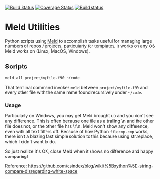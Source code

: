 

[![Build Status](https://travis-ci.com/scivision/meldutils.svg?branch=master)](https://travis-ci.com/scivision/meldutils)
[![Coverage Status](https://coveralls.io/repos/github/scivision/meldutils/badge.svg?branch=master)](https://coveralls.io/github/scivision/meldutils?branch=master)
[![Build status](https://ci.appveyor.com/api/projects/status/l2qshn68va0by813?svg=true)](https://ci.appveyor.com/project/scivision/meldutils)

# Meld Utilities

Python scripts using [Meld](https://meldmerge.org) to accomplish tasks useful for managing large numbers of repos / projects, particularly for templates.
It works on any OS Meld works on (Linux, MacOS, Windows).


## Scripts

```sh
meld_all project/myfile.f90 ~/code
```

That terminal command invokes `meld` between `project/myfile.f90` and every other file with the same name found recursively under `~/code`.


### Usage

Particularly on Windows, you may get Meld brought up and you don't see any difference.
This is often because one file as a trailing \n and the other file does not, or the other file has \r\n.
Meld won't show any difference, even with all text filters off.
Because of how Python `filecmp.cmp` works, there isn't a blazing fast simple solution to this because using str.replace, which I didn't want to do.

So just realize it's OK, close Meld when it shows no difference and happy comparing!

Reference: https://github.com/dsindex/blog/wiki/%5Bpython%5D-string-compare-disregarding-white-space